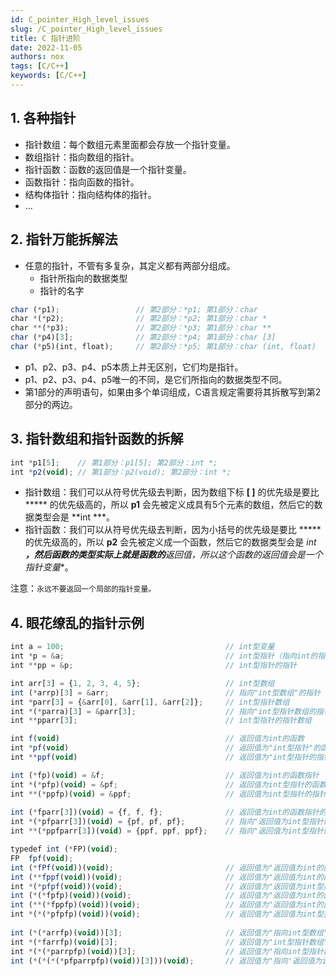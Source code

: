```yaml
---
id: C_pointer_High_level_issues
slug: /C_pointer_High_level_issues
title: C 指针进阶
date: 2022-11-05
authors: nox
tags: [C/C++]
keywords: [C/C++]
---
```


<!-- truncate -->

## 1. 各种指针

+ 指针数组：每个数组元素里面都会存放一个指针变量。
+ 数组指针：指向数组的指针。
+ 指针函数：函数的返回值是一个指针变量。
+ 函数指针：指向函数的指针。
+ 结构体指针：指向结构体的指针。
+ ...

## 2. 指针万能拆解法

+ 任意的指针，不管有多复杂，其定义都有两部分组成。
  + 指针所指向的数据类型
  + 指针的名字

```jsx showLineNumbers
char (*p1); 				// 第2部分：*p1; 第1部分：char
char *(*p2); 				// 第2部分：*p2; 第1部分：char *
char **(*p3); 				// 第2部分：*p3; 第1部分：char **
char (*p4)[3]; 				// 第2部分：*p4; 第1部分：char [3]
char (*p5)(int, float); 	// 第2部分：*p5; 第1部分：char (int, float)
```

+ p1、p2、p3、p4、p5本质上并无区别，它们均是指针。
+ p1、p2、p3、p4、p5唯一的不同，是它们所指向的数据类型不同。
+  第1部分的声明语句，如果由多个单词组成，C语言规定需要将其拆散写到第2部分的两边。

 ## 3. 指针数组和指针函数的拆解

```jsx showLineNumbers
int *p1[5];    // 第1部分：p1[5]; 第2部分：int *;
int *p2(void); // 第1部分：p2(void); 第2部分：int *;
```

+ 指针数组：我们可以从符号优先级去判断，因为数组下标 **[ ]** 的优先级是要比 ***** 的优先级高的，所以 **p1** 会先被定义成具有5个元素的数组，然后它的数据类型会是 **int ***。
+ 指针函数：我们可以从符号优先级去判断，因为小括号的优先级是要比 ***** 的优先级高的，所以 **p2** 会先被定义成一个函数，然后它的数据类型会是 **int ***，然后函数的类型实际上就是函数的**返回值**，所以这个函数的返回值会是一个**指针变量**。

注意：`永远不要返回一个局部的指针变量。`

## 4. 眼花缭乱的指针示例

```jsx showLineNumbers
int a = 100;									// int型变量
int *p = &a;      							    // int型指针（指向int的指针）
int **pp = &p;									// int型指针的指针

int arr[3] = {1, 2, 3, 4, 5};					// int型数组
int (*arrp)[3] = &arr;							// 指向"int型数组"的指针
int *parr[3] = {&arr[0], &arr[1], &arr[2]};		// int型指针数组
int *(*parra)[3] = &parr[3];					// 指向"int型指针数组的指针"
int **pparr[3];									// int型指针的指针数组

int f(void)										// 返回值为int的函数
int *pf(void)									// 返回值为"int型指针"的函数
int **ppf(void)									// 返回值为"int型指针的指针"的函数

int (*fp)(void) = &f;							// 返回值为int的函数指针
int *(*pfp)(void) = &pf;						// 返回值为int型指针的函数指针
int **(*ppfp)(void) = &ppf;						// 返回值为int型指针的指针的函数指针
              
int (*fparr[3])(void) = {f, f, f};				// 返回值为int的函数指针的数组
int *(*pfparr[3])(void) = {pf, pf, pf};			// 指向"返回值为int型指针的函数"的指针的数组
int **(*ppfparr[3])(void) = {ppf, ppf, ppf};	// 指向"返回值为int型指针的指针的函数"的指针的数组

typedef int (*FP)(void);
FP  fpf(void);
int (*fPf(void))(void);							// 返回值为"返回值为int的函数指针"的函数
int (**fppf(void))(void);						// 返回值为"返回值为int的函数的指针的指针"的函数
int *(*pfpf(void))(void);						// 返回值为"返回值为int型指针的函数指针"的函数	
int (*(*fpfp)(void))(void);						// 返回值为"返回值为int的函数指针"的函数指针	
int (**(*fppfp)(void))(void);					// 返回值为"返回值为int的函数指针的指针"的函数指针
int *(*(*pfpfp)(void))(void);					// 返回值为"返回值为int型指针的函数指针"的函数指针
                       
int (*(*arrfp)(void))[3];						// 返回值为"指向int型数组"的函数指针
int *(*farrfp)(void)[3];						// 返回值为"int型指针数组"的函数指针
int *(*(*parrpfp)(void))[3];					// 返回值为"指向int型指针数组的指针"的函数指针
int (*(*(*(*pfparrpfp)(void))[3]))(void);		// 返回值为"指向'返回值为int型指针的函数指针'的数组的指针"的函数指针
```

















